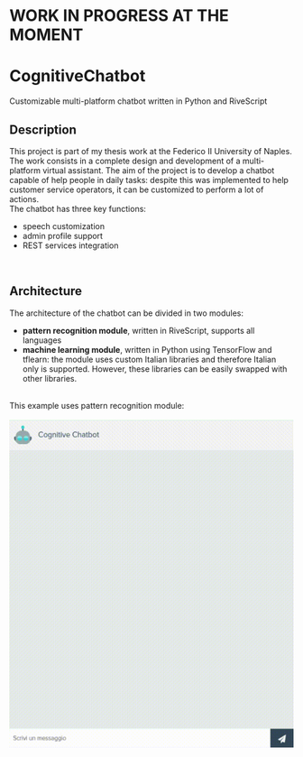 # WORK IN PROGRESS AT THE MOMENT

# CognitiveChatbot

Customizable multi-platform chatbot written in Python and RiveScript

## Description

This project is part of my thesis work at the Federico II University of Naples. The work consists in a complete design and development of a multi-platform virtual assistant. The aim of the project is to develop a chatbot capable of help people in daily tasks: despite this was implemented to help customer service operators, it can be customized to perform a lot of actions.
<br>The chatbot has three key functions:
- speech customization
- admin profile support
- REST services integration
<br>

## Architecture
The architecture of the chatbot can be divided in two modules:
- **pattern recognition module**, written in RiveScript, supports all languages
- **machine learning module**, written in Python using TensorFlow and tflearn: the module uses custom Italian libraries and 
therefore Italian only is supported. However, these libraries can be easily swapped with other libraries.
<br>
This example uses pattern recognition module:
<br><br>
<img src="/static/images/chatbot1.gif" title="chatbot1">
